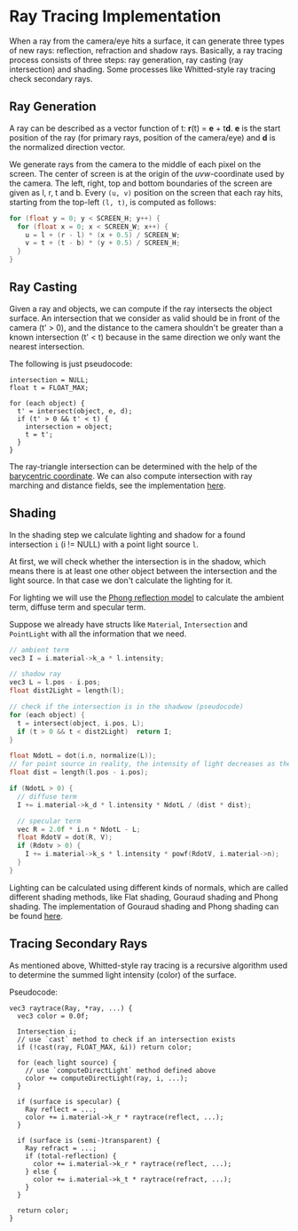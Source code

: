 # Ray Tracing Implementation

When a ray from the camera/eye hits a surface, it can generate three types of new rays: reflection, refraction and shadow rays. Basically, a ray tracing process consists of three steps: ray generation, ray casting (ray intersection) and shading.  Some processes like Whitted-style ray tracing check secondary rays.

## Ray Generation

A ray can be described as a vector function of t: **r**(t) = **e** + t**d**. **e** is the start position of the ray (for primary rays, position of the camera/eye) and **d** is the normalized direction vector.

We generate rays from the camera to the middle of each pixel on the screen. The center of screen is at the origin of the *uvw*-coordinate used by the camera. The left, right, top and bottom boundaries of the screen are given as l, r, t and b. Every `(u, v)` position on the screen that each ray hits, starting from the top-left `(l, t)`, is computed as follows:

```cpp
for (float y = 0; y < SCREEN_H; y++) {
  for (float x = 0; x < SCREEN_W; x++) {
    u = l + (r - l) * (x + 0.5) / SCREEN_W;
    v = t + (t - b) * (y + 0.5) / SCREEN_H;
  }
}
```

## Ray Casting

Given a ray and objects, we can compute if the ray intersects the object surface. An intersection that we consider as valid should be in front of the camera (t' > 0), and the distance to the camera shouldn't be greater than a known intersection (t' < t) because in the same direction we only want the nearest intersection.

The following is just pseudocode:

```
intersection = NULL;
float t = FLOAT_MAX;

for (each object) {
  t' = intersect(object, e, d);
  if (t' > 0 && t' < t) {
    intersection = object;
    t = t';
  }
}
```

The ray-triangle intersection can be determined with the help of the [barycentric coordinate](https://en.wikipedia.org/wiki/Barycentric_coordinate_system). We can also compute intersection with ray marching and distance fields, see the implementation [here](https://github.com/YuKitAs/tech-note/blob/master/computer-graphics/find-intersection-with-ray-marching.md).

## Shading

In the shading step we calculate lighting and shadow for a found intersection `i` (i != NULL) with a point light source `l`.

At first, we will check whether the intersection is in the shadow, which means there is at least one other object between the intersection and the light source. In that case we don't calculate the lighting for it.

For lighting we will use the [Phong reflection model](https://en.wikipedia.org/wiki/Phong_reflection_model) to calculate the ambient term, diffuse term and specular term.

Suppose we already have structs like `Material`, `Intersection` and `PointLight` with all the information that we need.

```cpp
// ambient term
vec3 I = i.material->k_a * l.intensity;

// shadow ray
vec3 L = l.pos - i.pos;
float dist2Light = length(l);

// check if the intersection is in the shadwow (pseudocode)
for (each object) {
  t = intersect(object, i.pos, L);
  if (t > 0 && t < dist2Light)  return I;
}

float NdotL = dot(i.n, normalize(L));
// for point source in reality, the intensity of light decreases as the distance grows
float dist = length(l.pos - i.pos);

if (NdotL > 0) {
  // diffuse term
  I += i.material->k_d * l.intensity * NdotL / (dist * dist);

  // specular term
  vec R = 2.0f * i.n * NdotL - L;
  float RdotV = dot(R, V);
  if (Rdotv > 0) {
    I += i.material->k_s * l.intensity * powf(RdotV, i.material->n);
  }
}
```

Lighting can be calculated using different kinds of normals, which are called different shading methods, like Flat shading, Gouraud shading and Phong shading. The implementation of Gouraud shading and Phong shading can be found [here](https://github.com/YuKitAs/tech-note/blob/master/programming-language/c%2B%2B/opengl/gouraud-and-phong-shading.md).

## Tracing Secondary Rays

As mentioned above, Whitted-style ray tracing is a recursive algorithm used to determine the summed light intensity (color) of the surface.

Pseudocode:

```
vec3 raytrace(Ray, *ray, ...) {
  vec3 color = 0.0f;

  Intersection i;
  // use `cast` method to check if an intersection exists
  if (!cast(ray, FLOAT_MAX, &i)) return color;

  for (each light source) {
    // use `computeDirectLight` method defined above
    color += computeDirectLight(ray, i, ...);
  }

  if (surface is specular) {
    Ray reflect = ...;
    color += i.material->k_r * raytrace(reflect, ...);
  }

  if (surface is (semi-)transparent) {
    Ray refract = ...;
    if (total-reflection) {
      color += i.material->k_r * raytrace(reflect, ...);
    } else {
      color += i.material->k_t * raytrace(refract, ...);
    }
  }

  return color;
}
```
